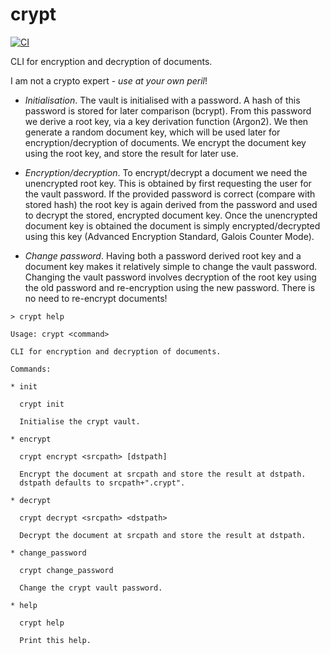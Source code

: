 # crypt

[![CI](https://github.com/Peter554/crypt/actions/workflows/ci.yml/badge.svg?branch=master)](https://github.com/Peter554/crypt/actions/workflows/ci.yml)

CLI for encryption and decryption of documents.

I am not a crypto expert - *use at your own peril*!

- *Initialisation*. The vault is initialised with a password. A hash of this password is stored for later comparison (bcrypt). From this password we derive a root key, via a key derivation function (Argon2). We then generate a random document key, which will be used later for encryption/decryption of documents. We encrypt the document key using the root key, and store the result for later use.

- *Encryption/decryption*. To encrypt/decrypt a document we need the unencrypted root key. This is obtained by first requesting the user for the vault password. If the provided password is correct (compare with stored hash) the root key is again derived from the password and used to decrypt the stored, encrypted document key. Once the unencrypted document key is obtained the document is simply encrypted/decrypted using this key (Advanced Encryption Standard, Galois Counter Mode).

- *Change password*. Having both a password derived root key and a document key makes it relatively simple to change the vault password. Changing the vault password involves decryption of the root key using the old password and re-encryption using the new password. There is no need to re-encrypt documents!

```
> crypt help

Usage: crypt <command>

CLI for encryption and decryption of documents.

Commands:

* init

  crypt init

  Initialise the crypt vault.

* encrypt

  crypt encrypt <srcpath> [dstpath]

  Encrypt the document at srcpath and store the result at dstpath.
  dstpath defaults to srcpath+".crypt".

* decrypt

  crypt decrypt <srcpath> <dstpath>

  Decrypt the document at srcpath and store the result at dstpath.

* change_password

  crypt change_password

  Change the crypt vault password.  

* help

  crypt help

  Print this help. 
```